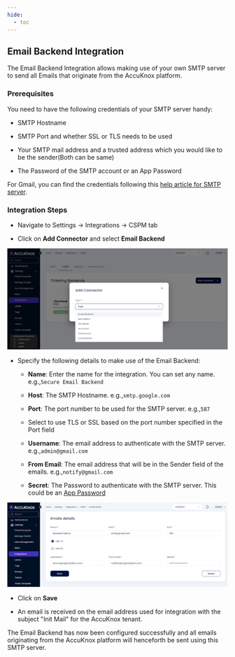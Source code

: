 ```yaml
---
hide:
  - toc
---
```


## Email Backend Integration

The Email Backend Integration allows making use of your own SMTP server to send all Emails that originate from the AccuKnox platform.

### Prerequisites

You need to have the following credentials of your SMTP server handy:

- SMTP Hostname

- SMTP Port and whether SSL or TLS needs to be used

- Your SMTP mail address and a trusted address which you would like to be the sender(Both can be same)

- The Password of the SMTP account or an App Password

For Gmail, you can find the credentials following this <a href="https://support.google.com/a/answer/176600?hl=en" target="_blank">help article for SMTP server</a>.

### Integration Steps

- Navigate to Settings → Integrations → CSPM tab

- Click on **Add Connector** and select **Email Backend**

![](images/email/email-back-0.png)

- Specify the following details to make use of the Email Backend:

    + **Name**: Enter the name for the integration. You can set any name. e.g.,``` Secure Email Backend ```

    + **Host**: The SMTP Hostname. e.g.,```smtp.google.com```

    + **Port**: The port number to be used for the SMTP server. e.g.,```587```

    + Select to use TLS or SSL based on the port number specified in the Port field

    + **Username**: The email address to authenticate with the SMTP server. e.g.,```admin@gmail.com```

    + **From Email**: The email address that will be in the Sender field of the emails. e.g.,```notify@gmail.com```

    + **Secret**: The Password to authenticate with the SMTP server. This could be an <a href="https://support.google.com/accounts/answer/185833?hl=en" target="_blank">App Password</a>

![](images/email/email-back-1.png)

- Click on **Save**

- An email is received on the email address used for integration with the subject "Init Mail" for the AccuKnox tenant.

The Email Backend has now been configured successfully and all emails originating from the AccuKnox platform will henceforth be sent using this SMTP server.